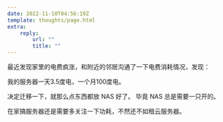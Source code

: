 ```yaml
---
date: 2022-11-10T04:56:19Z
template: thoughts/page.html
extra:
    reply:
        url: ""
        title: ""
---
```


最近发现家里的电费疯涨，和附近的邻居沟通了一下电费消耗情况，发现：

我的服务器一天3.5度电，一个月100度电。

决定迁移一下，就那么点东西都放 NAS 好了。 毕竟 NAS 总是需要一只开的。

在家搞服务器还是需要多关注一下功耗，不然还不如租云服务器。